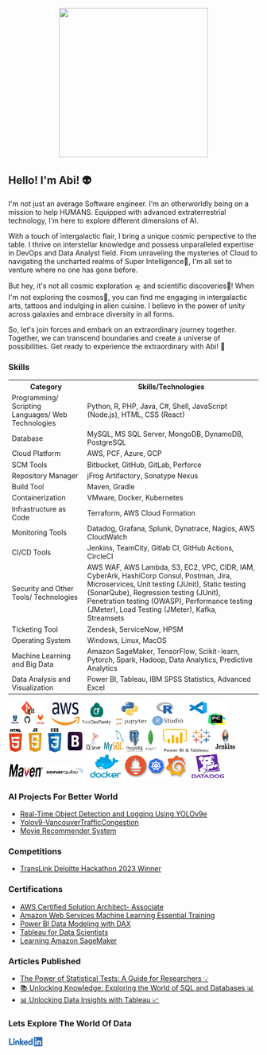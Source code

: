 <p align="center">
  <img width="300" height="300" src="/icons/consciousness.gif">
</p>
<h2>Hello! I'm Abi! 👽</h2>

<p>
I'm not just an average Software engineer. I'm an otherworldly being on a mission to help HUMANS. Equipped with advanced extraterrestrial technology, I'm here to explore different dimensions of AI.

With a touch of intergalactic flair, I bring a unique cosmic perspective to the table. I thrive on interstellar knowledge and possess unparalleled expertise in DevOps and Data Analyst field. From unraveling the mysteries of Cloud to navigating the uncharted realms of Super Intelligence👾, I'm all set to venture where no one has gone before.

But hey, it's not all cosmic exploration 🛸 and scientific discoveries📡! When I'm not exploring the cosmos🌌, you can find me engaging in intergalactic arts, tattoos and indulging in alien cuisine. I believe in the power of unity across galaxies and embrace diversity in all forms.

So, let's join forces and embark on an extraordinary journey together. Together, we can transcend boundaries and create a universe of possibilities. Get ready to experience the extraordinary with Abi! 🚀

</p>

<h3>Skills</h3>

<table>
    <tr>
        <th>Category</th>
        <th>Skills/Technologies</th>
    </tr>
    <tr>
        <td>Programming/ Scripting Languages/ Web Technologies</td>
        <td>Python, R, PHP, Java, C#, Shell, JavaScript (Node.js), HTML, CSS (React)</td>
    </tr>
    <tr>
        <td>Database</td>
        <td>MySQL, MS SQL Server, MongoDB, DynamoDB, PostgreSQL</td>
    </tr>
    <tr>
        <td>Cloud Platform</td>
        <td>AWS, PCF, Azure, GCP</td>
    </tr>
    <tr>
        <td>SCM Tools</td>
        <td>Bitbucket, GitHub, GitLab, Perforce</td>
    </tr>
    <tr>
        <td>Repository Manager</td>
        <td>jFrog Artifactory, Sonatype Nexus</td>
    </tr>
    <tr>
        <td>Build Tool</td>
        <td>Maven, Gradle</td>
    </tr>
    <tr>
        <td>Containerization</td>
        <td>VMware, Docker, Kubernetes</td>
    </tr>
    <tr>
        <td>Infrastructure as Code</td>
        <td>Terraform, AWS Cloud Formation</td>
    </tr>
    <tr>
        <td>Monitoring Tools</td>
        <td>Datadog, Grafana, Splunk, Dynatrace, Nagios, AWS CloudWatch</td>
    </tr>
    <tr>
        <td>CI/CD Tools</td>
        <td>Jenkins, TeamCity, Gitlab CI, GitHub Actions, CircleCI</td>
    </tr>
    <tr>
        <td>Security and Other Tools/ Technologies</td>
        <td>AWS WAF, AWS Lambda, S3, EC2, VPC, CIDR, IAM, CyberArk, HashiCorp Consul, Postman, Jira, Microservices, Unit testing (JUnit), Static testing (SonarQube), Regression testing (JUnit), Penetration testing (OWASP), Performance testing (JMeter), Load Testing (JMeter), Kafka, Streamsets</td>
    </tr>
    <tr>
        <td>Ticketing Tool</td>
        <td>Zendesk, ServiceNow, HPSM</td>
    </tr>
    <tr>
        <td>Operating System</td>
        <td>Windows, Linux, MacOS</td>
    </tr>
    <tr>
        <td>Machine Learning and Big Data</td>
        <td>Amazon SageMaker, TensorFlow, Scikit-learn, Pytorch, Spark, Hadoop, Data Analytics, Predictive Analytics</td>
    </tr>
    <tr>
        <td>Data Analysis and Visualization</td>
        <td>Power BI, Tableau, IBM SPSS Statistics, Advanced Excel</td>
    </tr>
</table>

<p align="left"> 
    <img width="80" height="50" src="/icons/git.jpg">
    <img width="60" height="50" src="/icons/aws.png">
    <img width="60" height="50" src="/icons/pcf.png">
    <img width="70" height="50" src="/icons/py.png">
    <img width="70" height="50" src="/icons/rcode.png">
    <img width="80" height="50" src="/icons/vscode-pycharm.png">
    <img width="150" height="50" src="/icons/html_css_js_bootstrap.png">
    <img width="150" height="50" src="/icons/db.jpg">
    <img width="100" height="50" src="/icons/tab_powerbi.png">
    <img width="50" height="50" src="/icons/jenkins.jpg">
    <img width="70" height="30" src="icons/maven.png">
    <img width="80" height="30" src="icons/sonarqube.png">
    <img width="70" height="50" src="/icons/doc.png">
    <img width="130" height="50" src="/icons/grafana_prometheus_kube.png">
    <img width="70" height="50" src="/icons/datadog.jpg">
</p>

<h3>AI Projects For Better World</h3>

- [Real-Time Object Detection and Logging Using YOLOv9e](https://github.com/abidikshit/real-time-object-detection-using-yolov9e)
- [Yolov9-VancouverTrafficCongestion](https://github.com/abidikshit/Yolov9-VancouverTrafficCongestion.git)
- [Movie Recommender System](https://github.com/abidikshit/Projects/tree/master/MovieRecommender)

<!-- <h3>Other Projects for hands-on:</h3>

- [Airbnb New York Analysis (2011 -2019)- Data Visualization using R, ShinyR and Tableau](https://github.com/abidikshit/R_Projects/blob/master/ALY6070-CommunicationAndVisualization/FinalProject/ALY6070_G7_FinalProject.pdf)
- [Resume Building Analytics- Sponsored Project by CoverQuick](https://github.com/abidikshit/Python/blob/master/ALY6080-XN_CoverQuick_Project/FinalCoverQuickAnalysis/ALY6080_Final_Report_CoverQuick.pdf)
- [Twitter Sentiment Analysis](https://github.com/abidikshit/Python/blob/master/ALY6110-DataManagementAndBigData/Twitter/ALY6110_FinalProjectMilestone–BasicAnalysisandDashboard.pdf)
- [Online Payment Fraud Detection](https://github.com/abidikshit/Python/blob/master//ALY6040-Data_Mining/FinalProject/ALY6040_OnlineFraudDetection_FinalProject.pdf)
- [Churn modelling in Banking Industry](https://github.com/abidikshit/R_Projects/blob/master/ALY6015-IntermediateAnalytics/FinalProject/ALY6015_Group1_Final_project.pdf) -->


<h3>Competitions</h3>

- [TransLink Deloitte Hackathon 2023 Winner](https://github.com/abidikshit/Projects/tree/master/TransLink_Intelligent_Transport_System)

<h3>Certifications</h3>

- [AWS Certified Solution Architect- Associate](https://www.linkedin.com/feed/update/urn:li:activity:6598586311408476160/?updateEntityUrn=urn%3Ali%3Afs_feedUpdate%3A%28V2%2Curn%3Ali%3Aactivity%3A6598586311408476160%29)
- [Amazon Web Services Machine Learning Essential Training](https://www.linkedin.com/learning/certificates/15ec6fff6c82d70ed4028b3bbf12e75fc477ea04750bc1ed24ff6786fd93b6a8)
- [Power BI Data Modeling with DAX](https://www.linkedin.com/learning/certificates/fd552f0e605ffb9f51c1b4264af282e174d93c76f5ad3bdb3f3a587a4e1b6f5a)
- [Tableau for Data Scientists](https://www.linkedin.com/learning/certificates/3309650a39442d1ee591b9e70e2b5a4f3525b942e08fa31cdd9840c6ef0d0c01?u=74653650)
- [Learning Amazon SageMaker](https://www.linkedin.com/learning/certificates/e0092cbfdf240ed905f45e4bd7f3137be45495803a735cbe87965c770b996ecf)

<h3>Articles Published</h3>

- [The Power of Statistical Tests: A Guide for Researchers 💡](https://www.linkedin.com/posts/abhilash-dikshit_statistics-dataanalysis-research-activity-7109611454793715712-UIaN?utm_source=share&utm_medium=member_desktop)
- [📚 Unlocking Knowledge: Exploring the World of SQL and Databases 📊](https://www.linkedin.com/pulse/top-50-sql-interview-questions-data-analystscientist-role-dikshit)
- [📊 Unlocking Data Insights with Tableau 📈](https://www.linkedin.com/posts/abhilash-dikshit_dataanalysis-tableau-datavisualization-activity-7109284281608261632-RJ1_?utm_source=share&utm_medium=member_desktop)

<h3>Lets Explore The World Of Data</h3>
<p align="left">
    <a href="https://www.linkedin.com/in/abhilash-dikshit" target="blank"><img align="center" src="/icons/linkedin.png" alt="abhilash-dikshit" height="20" width="70" /></a>
</p>
